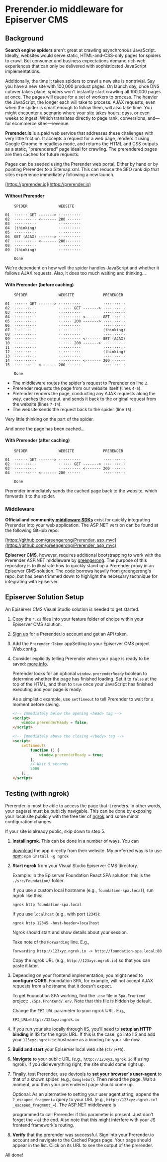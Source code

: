﻿# Prerender.io middleware for Episerver CMS

## Background

**Search engine spiders** aren't great at crawling asynchronous JavaScript.
Ideally, websites would serve static, HTML-and-CSS-only pages for spiders to
crawl. But consumer and business expectations demand rich web experiences that
can only be delivered with sophisticated JavaScript implementations.

Additionally, the time it takes spiders to crawl a new site is nontrivial.
Say you have a new site with 100,000 product pages. On launch day, once DNS
cutover takes place, spiders won't instantly start crawling all 100,000 pages
at once. The pages will queue for a set of workers to process. The heavier the
JavaScript, the longer each will take to process. AJAX requests, even when the
spider is smart enough to follow them, will also take time. You might
encounter a scenario where your site takes hours, days, or even weeks to
ingest. Which translates directly to page rank, conversions, and&mdash;for
ecommerce sites&mdash;revenue.

**Prerender.io** is a paid web service that addresses these challenges with
very little friction. It accepts a request for a web page, renders it using
Google Chrome in headless mode, and returns the HTML and CSS outputs as a
static, "prerendered" page ideal for crawling. The prerendered pages are then
cached for future requests.

Pages can be seeded using the Prerender web portal. Either by hand or by
pointing Prerender to a Sitemap.xml. This can reduce the SEO rank dip that
sites experience immediately following a new launch.

[https://prerender.io](https://prerender.io)

#### Without Prerender

```
    SPIDER              WEBSITE

01  ······ GET -------> ··········
02  ·········· <------- 200 ······
03  ··········          ··········
04  (thinking)          ··········
05  ··········          ··········
06  GET (AJAX) -------> ··········
07  ·········· <------- 200·······
08  ··········          ··········
09  (thinking)          ··········

    Done

```

We're dependent on how well the spider handles JavaScript and whether it
follows AJAX requests. Also, it does too much waiting and thinking...

#### With Prerender (before caching)

```
    SPIDER              WEBSITE             PRERENDER

01  ······ GET -------> ··········          ··········
02  ··········          ······ GET -------> ··········
03  ··········          ··········          ··········
04  ··········          ·········· <------- GET ······
05  ··········          ······ 200 -------> ··········
06  ··········          ··········          ··········
07  ··········          ··········          (thinking)
08  ··········          ··········          ··········
09  ··········          ·········· <------- GET (AJAX)
10  ··········          ······ 200 -------> ··········
11  ··········          ··········          ··········
12  ··········          ··········          (thinking)
13  ··········          ··········          ··········
14  ··········          ·········· <------- 200 ······
15  ·········· <------- 200 ······          ··········

    Done
```

-   The middleware routes the spider's request to Prerender on line `2`.
-   Prerender requests the page from our website itself (lines `4-5`).
-   Prerender renders the page, conducting any AJAX requests along the way,
    caches the output, and sends it back to the original request from the
    website (lines `7-14`).
-   The website sends the request back to the spider (line `15`).

Very little thinking on the part of the spider.

And once the page has been cached...

#### With Prerender (after caching)

```
    SPIDER              WEBSITE             PRERENDER

01  ······ GET -------> ··········          ··········
02  ··········          ······ GET -------> ··········
03  ··········          ·········· <------- 200 ······
04  ·········· <------- 200 ······          ··········

    Done
```

Prerender immediately sends the cached page back to the website, which forwards
it to the spider.

### Middleware

**Official and community
[middleware SDKs](https://prerender.io/documentation/install-middleware)**
exist for quickly integrating Prerender into your web application. The
ASP.NET version can be found at the following GitHub repo:

[https://github.com/greengerong/Prerender_asp_mvc](https://github.com/greengerong/Prerender_asp_mvc)

**Episerver CMS**, however, requires additional bootstrapping to work with the
Prerender ASP.NET middleware by [greengerong](https://github.com/greengerong).
The purpose of this repository is to illustrate how to quickly stand up a
Prerender proxy in an Episerver CMS solution. The code borrows heavily from
greengerong's repo, but has been trimmed down to highlight the necessary
technique for integrating with Episerver.

## Episerver Solution Setup

An Episerver CMS Visual Studio solution is needed to get started.

1.  Copy the `*.cs` files into your feature folder of choice within your
    Episerver CMS solution.

2.  [Sign up](https://prerender.io/signup) for a Prerender.io account and get
    an API token.

3.  Add the `Prerender:Token` appSetting to your Episerver CMS project
    Web.config.

4.  Consider explicitly telling Prerender when your page is ready to be saved:
    [more info](https://prerender.io/documentation/best-practices).

    Prerender looks for an optional `window.prerenderReady` boolean to
    determine whether the page has finished loading. Set it to `false` at the
    top of the HTML, and then to `true` once your JavaScript has finished
    executing and your page is ready.

    As a simplistic example, use `setTimeout` to tell Prerender to wait for a
    moment before saving.

    ```html
    <!-- Immediately below the opening <head> tag -->
    <script>
        window.prerenderReady = false;
    </script>
    ```

    ```html
    <!-- Immediately above the closing </body> tag -->
    <script>
        setTimeout(
            function () {
                window.prerenderReady = true;
            },
            // Wait 5 seconds
            5000
        );
    </script>
    ```

## Testing (with ngrok)

Prerender.io must be able to access the page that it renders. In other words,
your page(s) must be publicly navigable. This can be done by exposing your
local site publicly with the free tier of [ngrok](https://ngrok.com) and some
minor configuration changes.

If your site is already public, skip down to step 5.

1.  **Install ngrok**. This can be done in a number of ways. You can

    [download](https://ngrok.com/download) the app directly from their website.
    My preferred way is to use [npm](https://www.npmjs.com/package/ngrok):
    `npm install -g ngrok`

2.  **Start ngrok** from your Visual Studio Episerver CMS directory.

    Example: in the Episerver Foundation React SPA solution, this is the
    `./src/Foundation/` folder.

    If you use a custom local hostname (e.g., `foundation-spa.local`), run
    ngrok like this:

    ```
    ngrok http foundation-spa.local
    ```

    If you use `localhost` (e.g., with port `12345`):

    ```
    ngrok http 12345 -host-header=localhost
    ```

    Ngrok should start and show details about your session.

    Take note of the `Forwarding` line. E.g.,

    ```
    Forwarding http://123xyz.ngrok.io -> http://foundation-spa.local:80
    ```

    Copy the ngrok URL (e.g., `http://123xyz.ngrok.io`) so that you can paste
    it later.

3.  Depending on your frontend implementation, you might need to **configure
    CORS**. Foundation SPA, for example, will not accept AJAX requests from a
    hostname that it doesn't expect.

    To get Foundation SPA working, find the `.env` file in `Spa.Frontend`
    project: `./Spa.Frontend/.env`. Note that this file is hidden by default.

    Change the `EPI_URL` parameter to your ngrok URL. E.g.,

    ```
    EPI_URL=http://123xyz.ngrok.io
    ```

4.  If you run your site locally through IIS, you'll need to **setup an HTTP
    binding** in IIS for the ngrok URL. If this is the case, go into IIS and
    add your `123xyz.ngrok.io` hostname as a binding for your site now.

5.  **Build and start** your Episerver local web site (`Ctrl+F5`).

6.  **Navigate** to your public URL (e.g., `http://123xyz.ngrok.io` if using
    ngrok). If you did everything right, the site should come right up.

7.  Finally, test Prerender, use devtools to **set your browser's user-agent**
    to that of a known spider. (e.g., `Googlebot`). Then reload the page. Wait
    a moment, and then your prerendered page should come up.

    Optional: As an alternative to setting your user agent string, append the
    `?_escaped_fragment=` query to your URL (e.g.,
    `http://123xyz.ngrok.io?_escaped_fragment_=`). The ASP.NET middleware is

    programmed to call Prerender if this parameter is present. Just don't
    forget the `=` at the end. Also note that this might interfere with your JS
    frontend framework's routing.

8.  **Verify** that the prerender was successful. Sign into your Prerender.io
    account and navigate to the Cached Pages page. Your page should appear in
    the list. Click on its URL to see the output of the prerender.

All done!
